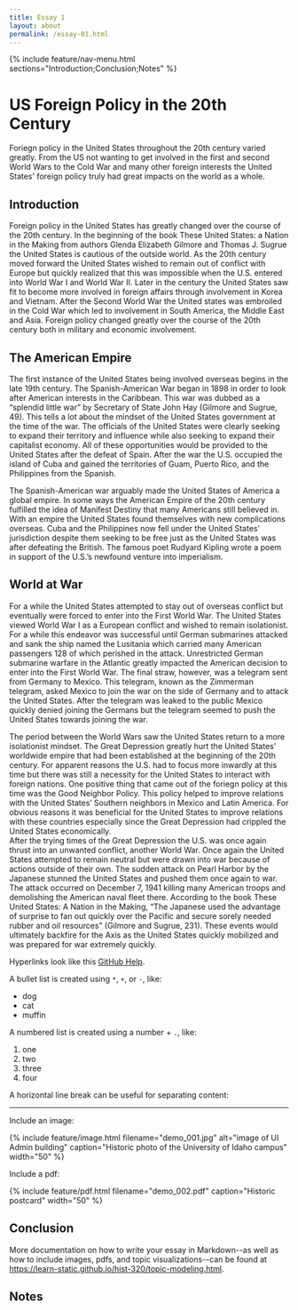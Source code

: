```yaml
---
title: Essay 1
layout: about
permalink: /essay-01.html
---
```


{% include feature/nav-menu.html sections="Introduction;Conclusion;Notes" %}

# US Foreign Policy in the 20th Century

Foriegn policy in the United States throughout the 20th century varied greatly.  From the US not wanting to get involved in the first and second World Wars to the Cold War and many other foreign interests the United States' foreign policy truly had great impacts on the world as a whole.

## Introduction

Foreign policy in the United States has greatly changed over the course of the 20th century.  In the beginning of the book These United States: a Nation in the Making from authors Glenda Elizabeth Gilmore and Thomas J. Sugrue the United States is cautious of the outside world.  As the 20th century moved forward the United States wished to remain out of conflict with Europe but quickly realized that this was impossible when the U.S. entered into World War I and World War II.  Later in the century the United States saw fit to become more involved in foreign affairs through involvement in Korea and Vietnam.  After the Second World War the United states was embroiled in the Cold War which led to involvement in South America, the Middle East and Asia.  Foreign policy changed greatly over the course of the 20th century both in military and economic involvement. 


## The American Empire

The first instance of the United States being involved overseas begins in the late 19th century.  The Spanish-American War began in 1898 in order to look after American interests in the Caribbean.  This war was dubbed as a “splendid little war” by Secretary of State John Hay (Gilmore and Sugrue, 49).  This tells a lot about the mindset of the United States government at the time of the war.  The officials of the United States were clearly seeking to expand their territory and influence while also seeking to expand their capitalist economy.  All of these opportunities would be provided to the United States after the defeat of Spain.  After the war the U.S. occupied the island of Cuba and gained the territories of Guam, Puerto Rico, and the Philippines from the Spanish.  

The Spanish-American war arguably made the United States of America a global empire.  In some ways the American Empire of the 20th century fulfilled the idea of Manifest Destiny that many Americans still believed in.  With an empire the United States found themselves with new complications overseas.  Cuba and the Philippines now fell under the United States’ jurisdiction despite them seeking to be free just as the United States was after defeating the British.  The famous poet Rudyard Kipling wrote a poem in support of the U.S.’s newfound venture into imperialism.

## World at War

For a while the United States attempted to stay out of overseas conflict but eventually were forced to enter into the First World War.  The United States viewed World War I as a European conflict and wished to remain isolationist.  For a while this endeavor was successful until German submarines attacked and sank the ship named the Lusitania which carried many American passengers 128 of which perished in the attack.  Unrestricted German submarine warfare in the Atlantic greatly impacted the American decision to enter into the First World War.  The final straw, however, was a telegram sent from Germany to Mexico.  This telegram, known as the Zimmerman telegram, asked Mexico to join the war on the side of Germany and to attack the United States.  After the telegram was leaked to the public Mexico quickly denied joining the Germans but the telegram seemed to push the United States towards joining the war.  

The period between the World Wars saw the United States return to a more isolationist mindset.  The Great Depression greatly hurt the United States’ worldwide empire that had been established at the beginning of the 20th century.  For apparent reasons the U.S. had to focus more inwardly at this time but there was still a necessity for the United States to interact with foreign nations.  One positive thing that came out of the foriegn policy at this time was the Good Neighbor Policy.  This policy helped to improve relations with the United States’ Southern neighbors in Mexico and Latin America.  For obvious reasons it was beneficial for the United States to improve relations with these countries especially since the Great Depression had crippled the United States economically.  
	After the trying times of the Great Depression the U.S. was once again thrust into an unwanted conflict, another World War.  Once again the United States attempted to remain neutral but were drawn into war because of actions outside of their own.  The sudden attack on Pearl Harbor by the Japanese stunned the United States and pushed them once again to war.  The attack occurred on December 7, 1941 killing many American troops and demolishing the American naval fleet there.  According to the book These United States: A Nation in the Making, “The Japanese used the advantage of surprise to fan out quickly over the Pacific and secure sorely needed rubber and oil resources” (Gilmore and Sugrue, 231).  These events would ultimately backfire for the Axis as the United States quickly mobilized and was prepared for war extremely quickly.

Hyperlinks look like this [GitHub Help](https://help.github.com/).

A bullet list is created using `*`, `+`, or `-`, like:

- dog
- cat
- muffin

A numbered list is created using a number + `.`, like:

1. one
2. two
6. three
2. four

A horizontal line break can be useful for separating content:

----

Include an image:

{% include feature/image.html filename="demo_001.jpg" alt="image of UI Admin building" caption="Historic photo of the University of Idaho campus" width="50" %}

Include a pdf:

{% include feature/pdf.html filename="demo_002.pdf" caption="Historic postcard" width="50" %}

## Conclusion

More documentation on how to write your essay in Markdown--as well as how to include images, pdfs, and topic visualizations--can be found at <https://learn-static.github.io/hist-320/topic-modeling.html>.

## Notes

[^1]: Katie Kitamura, A Separation (New York: Riverhead Books, 2017), 25.
